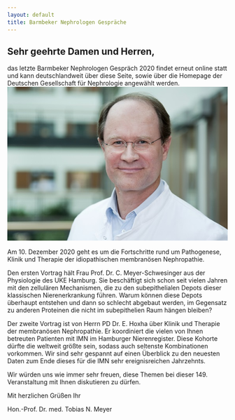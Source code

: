 ```yaml
---
layout: default
title: Barmbeker Nephrologen Gespräche
---
```

## Sehr geehrte Damen und Herren,

das letzte Barmbeker Nephrologen Gespräch 2020 findet erneut online statt und kann deutschlandweit über diese Seite, sowie über die Homepage der Deutschen Gesellschaft für Nephrologie angewählt werden.
![Bild Prof. Dr. Meyer](/assets/images/CA_Meyer.jpg)

Am 10. Dezember 2020 geht es um die Fortschritte rund um Pathogenese, Klinik und Therapie der idiopathischen membranösen Nephropathie.


Den ersten Vortrag hält Frau Prof. Dr. C. Meyer-Schwesinger aus der Physiologie des UKE Hamburg. Sie beschäftigt sich schon seit vielen Jahren mit den zellulären Mechanismen, die zu den subepithelialen Depots dieser klassischen Nierenerkrankung führen. Warum können diese Depots überhaupt entstehen und dann so schlecht abgebaut werden, im Gegensatz zu anderen Proteinen die nicht im subepithelien Raum hängen bleiben?


Der zweite Vortrag ist von Herrn PD Dr. E. Hoxha über
Klinik und Therapie der membranösen Nephropathie. Er koordiniert die vielen von Ihnen betreuten Patienten mit IMN im Hamburger Nierenregister. Diese Kohorte dürfte die weltweit größte sein, sodass auch seltenste Kombinationen vorkommen. Wir sind sehr gespannt auf einen Überblick zu den neuesten Daten zum Ende dieses für die IMN sehr ereignisreichen Jahrzehnts.


Wir würden uns wie immer sehr freuen, diese Themen bei dieser 149. Veranstaltung mit Ihnen diskutieren zu dürfen.

Mit herzlichen Grüßen Ihr

Hon.-Prof. Dr. med. Tobias N. Meyer

